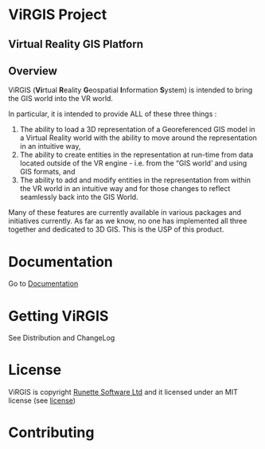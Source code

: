 # ViRGIS Project


## Virtual Reality GIS Platforn


## Overview

ViRGIS (**Vi**rtual **R**eality **G**eospatial **I**nformation **S**ystem) is intended to bring the GIS world into the VR world.

In particular, it is intended to provide ALL of these three things :



1. The ability to load a 3D representation of a Georeferenced GIS model in a Virtual Reality world with the ability to move around the representation in an intuitive way,
2. The ability to create entities in the representation at run-time from data located outside of the VR engine - i.e. from the “GIS world’ and using GIS formats, and
3. The ability to add and modify entities in the representation from within the VR world in an intuitive way and for those changes to reflect seamlessly back into the GIS World.

Many of these features are currently available in various packages and initiatives currently. As far as we know, no one has implemented all three together and dedicated to 3D GIS. This is the USP of this product.


# Documentation

Go to [Documentation](https://www.virgis.org/docs/manual/installation.html)



# Getting ViRGIS

See Distribution and ChangeLog


# License

ViRGIS is copyright [Runette Software Ltd](https://runette.co.uk) and it licensed under an MIT license (see [license](/LICENSE))

# Contributing
